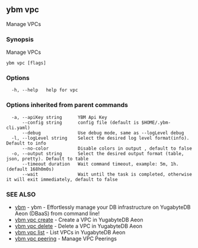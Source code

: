 ## ybm vpc

Manage VPCs

### Synopsis

Manage VPCs

```
ybm vpc [flags]
```

### Options

```
  -h, --help   help for vpc
```

### Options inherited from parent commands

```
  -a, --apiKey string      YBM Api Key
      --config string      config file (default is $HOME/.ybm-cli.yaml)
      --debug              Use debug mode, same as --logLevel debug
  -l, --logLevel string    Select the desired log level format(info). Default to info
      --no-color           Disable colors in output , default to false
  -o, --output string      Select the desired output format (table, json, pretty). Default to table
      --timeout duration   Wait command timeout, example: 5m, 1h. (default 168h0m0s)
      --wait               Wait until the task is completed, otherwise it will exit immediately, default to false
```

### SEE ALSO

* [ybm](ybm.md)	 - ybm - Effortlessly manage your DB infrastructure on YugabyteDB Aeon (DBaaS) from command line!
* [ybm vpc create](ybm_vpc_create.md)	 - Create a VPC in YugabyteDB Aeon
* [ybm vpc delete](ybm_vpc_delete.md)	 - Delete a VPC in YugabyteDB Aeon
* [ybm vpc list](ybm_vpc_list.md)	 - List VPCs in YugabyteDB Aeon
* [ybm vpc peering](ybm_vpc_peering.md)	 - Manage VPC Peerings

